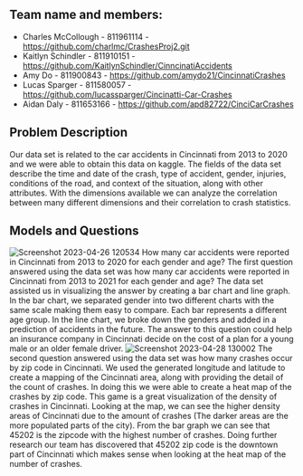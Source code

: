 ## Team name and members:


- Charles McCollough - 811961114 - https://github.com/charlmc/CrashesProj2.git
- Kaitlyn Schindler - 811910151 - https://github.com/KaitlynSchindler/CinncinatiAccidents
- Amy Do - 811900843 - https://github.com/amydo21/CincinnatiCrashes
- Lucas Sparger - 811580057 - https://github.com/lucassparger/Cincinatti-Car-Crashes
- Aidan Daly - 811653166 - https://github.com/apd82722/CinciCarCrashes


## Problem Description
Our data set is related to the car accidents in Cincinnati from 2013 to 2020 and we were able to obtain this data on kaggle. The fields of the data set describe the time and date of the crash, type of accident, gender, injuries, conditions of the road, and context of the situation, along with other attributes. With the dimensions available we can analyze the correlation between many different dimensions and their correlation to crash statistics. 


## Models and Questions

![Screenshot 2023-04-26 120534](https://user-images.githubusercontent.com/91034834/235212924-72245481-8aeb-4bdc-b0c1-9dae1f316555.png)
How many car accidents were reported in Cincinnati from 2013 to 2020 for each gender and age?
The first question answered using the data set was how many car accidents were reported in Cincinnati from 2013 to 2021 for each gender and age? The data set assisted us in visualizing the answer by creating a bar chart and line graph. In the bar chart, we separated gender into two different charts with the same scale making them easy to compare. Each bar represents a different age group. In the line chart, we broke down the genders and added in a prediction of accidents in the future. The answer to this question could help an insurance company in Cincinnati decide on the cost of a plan for a young male or an older female driver. 
![Screenshot 2023-04-28 130002](https://user-images.githubusercontent.com/91034834/235212948-5129acfb-a570-45dd-9459-22eee7162f35.png)
The second question answered using the data set was how many crashes occur by zip code in Cincinnati. We used the generated longitude and latitude to create a mapping of the Cincinnati area, along with providing the detail of the count of crashes. In doing this we were able to create a heat map of the crashes by zip code. This game is a great visualization of the density of crashes in Cincinnati. Looking at the map, we can see the higher density areas of Cincinnati due to the amount of crashes (The darker areas are the more populated parts of the city). From the bar graph we can see that 45202 is the zipcode with the highest number of crashes. Doing further research our team has discovered that 45202 zip code is the downtown part of Cincinnati which makes sense when looking at the heat map of the number of crashes. 
